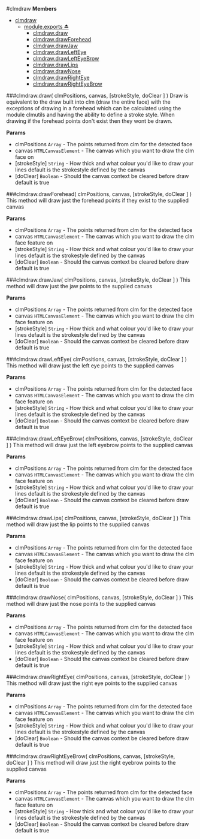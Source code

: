 <a name="module_clmdraw"></a>
#clmdraw
**Members**

* [clmdraw](#module_clmdraw)
  * [module.exports ⏏](#exp_module_clmdraw)
    * [clmdraw.draw](#module_clmdraw.draw)
    * [clmdraw.drawForehead](#module_clmdraw.drawForehead)
    * [clmdraw.drawJaw](#module_clmdraw.drawJaw)
    * [clmdraw.drawLeftEye](#module_clmdraw.drawLeftEye)
    * [clmdraw.drawLeftEyeBrow](#module_clmdraw.drawLeftEyeBrow)
    * [clmdraw.drawLips](#module_clmdraw.drawLips)
    * [clmdraw.drawNose](#module_clmdraw.drawNose)
    * [clmdraw.drawRightEye](#module_clmdraw.drawRightEye)
    * [clmdraw.drawRightEyeBrow](#module_clmdraw.drawRightEyeBrow)

<a name="module_clmdraw.draw"></a>
###clmdraw.draw( clmPositions, canvas, [strokeStyle, doClear ] )
Draw is equivalent to the draw built into clm (draw the entire face) 
with the exceptions of drawing in a forehead which can be calculated 
using the module clmutils and having the ability to define a stroke 
style. When drawing if the forehead points don't exist then they 
wont be drawn.

**Params**

- clmPositions `Array` - The points returned from clm for the detected face  
- canvas `HTMLCanvasElement` - The canvas which you want to draw the clm face on  
- \[strokeStyle\] `String` - How thick and what colour you'd like to draw your lines
                               default is the strokestyle defined by the canvas  
- \[doClear\] `Boolean` - Should the canvas context be cleared before draw default is true  

<a name="module_clmdraw.drawForehead"></a>
###clmdraw.drawForehead( clmPositions, canvas, [strokeStyle, doClear ] )
This method will draw just the forehead points if they exist to the supplied canvas

**Params**

- clmPositions `Array` - The points returned from clm for the detected face  
- canvas `HTMLCanvasElement` - The canvas which you want to draw the clm face feature on  
- \[strokeStyle\] `String` - How thick and what colour you'd like to draw your lines
                               default is the strokestyle defined by the canvas  
- \[doClear\] `Boolean` - Should the canvas context be cleared before draw default is true  

<a name="module_clmdraw.drawJaw"></a>
###clmdraw.drawJaw( clmPositions, canvas, [strokeStyle, doClear ] )
This method will draw just the jaw points to the supplied canvas

**Params**

- clmPositions `Array` - The points returned from clm for the detected face  
- canvas `HTMLCanvasElement` - The canvas which you want to draw the clm face feature on  
- \[strokeStyle\] `String` - How thick and what colour you'd like to draw your lines
                               default is the strokestyle defined by the canvas  
- \[doClear\] `Boolean` - Should the canvas context be cleared before draw default is true  

<a name="module_clmdraw.drawLeftEye"></a>
###clmdraw.drawLeftEye( clmPositions, canvas, [strokeStyle, doClear ] )
This method will draw just the left eye points to the supplied canvas

**Params**

- clmPositions `Array` - The points returned from clm for the detected face  
- canvas `HTMLCanvasElement` - The canvas which you want to draw the clm face feature on  
- \[strokeStyle\] `String` - How thick and what colour you'd like to draw your lines
                               default is the strokestyle defined by the canvas  
- \[doClear\] `Boolean` - Should the canvas context be cleared before draw default is true  

<a name="module_clmdraw.drawLeftEyeBrow"></a>
###clmdraw.drawLeftEyeBrow( clmPositions, canvas, [strokeStyle, doClear ] )
This method will draw just the left eyebrow points to the supplied canvas

**Params**

- clmPositions `Array` - The points returned from clm for the detected face  
- canvas `HTMLCanvasElement` - The canvas which you want to draw the clm face feature on  
- \[strokeStyle\] `String` - How thick and what colour you'd like to draw your lines
                               default is the strokestyle defined by the canvas  
- \[doClear\] `Boolean` - Should the canvas context be cleared before draw default is true  

<a name="module_clmdraw.drawLips"></a>
###clmdraw.drawLips( clmPositions, canvas, [strokeStyle, doClear ] )
This method will draw just the lip points to the supplied canvas

**Params**

- clmPositions `Array` - The points returned from clm for the detected face  
- canvas `HTMLCanvasElement` - The canvas which you want to draw the clm face feature on  
- \[strokeStyle\] `String` - How thick and what colour you'd like to draw your lines
                               default is the strokestyle defined by the canvas  
- \[doClear\] `Boolean` - Should the canvas context be cleared before draw default is true  

<a name="module_clmdraw.drawNose"></a>
###clmdraw.drawNose( clmPositions, canvas, [strokeStyle, doClear ] )
This method will draw just the nose points to the supplied canvas

**Params**

- clmPositions `Array` - The points returned from clm for the detected face  
- canvas `HTMLCanvasElement` - The canvas which you want to draw the clm face feature on  
- \[strokeStyle\] `String` - How thick and what colour you'd like to draw your lines
                               default is the strokestyle defined by the canvas  
- \[doClear\] `Boolean` - Should the canvas context be cleared before draw default is true  

<a name="module_clmdraw.drawRightEye"></a>
###clmdraw.drawRightEye( clmPositions, canvas, [strokeStyle, doClear ] )
This method will draw just the right eye points to the supplied canvas

**Params**

- clmPositions `Array` - The points returned from clm for the detected face  
- canvas `HTMLCanvasElement` - The canvas which you want to draw the clm face feature on  
- \[strokeStyle\] `String` - How thick and what colour you'd like to draw your lines
                               default is the strokestyle defined by the canvas  
- \[doClear\] `Boolean` - Should the canvas context be cleared before draw default is true  

<a name="module_clmdraw.drawRightEyeBrow"></a>
###clmdraw.drawRightEyeBrow( clmPositions, canvas, [strokeStyle, doClear ] )
This method will draw just the right eyebrow points to the supplied canvas

**Params**

- clmPositions `Array` - The points returned from clm for the detected face  
- canvas `HTMLCanvasElement` - The canvas which you want to draw the clm face feature on  
- \[strokeStyle\] `String` - How thick and what colour you'd like to draw your lines
                               default is the strokestyle defined by the canvas  
- \[doClear\] `Boolean` - Should the canvas context be cleared before draw default is true  

